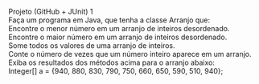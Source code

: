 Projeto (GitHub + JUnit) 1 <br>
Faça um programa em Java, que tenha a classe Arranjo que:<br>
Encontre o menor número em um arranjo de inteiros desordenado.<br>
Encontre o maior número em um arranjo de inteiros desordenado.<br>
Some todos os valores de uma arranjo de inteiros.<br>
Conte o número de vezes que um número inteiro aparece em um arranjo.<br>
Exiba os resultados dos métodos acima para o arranjo abaixo:<br>
Integer[] a = {940, 880, 830, 790, 750, 660, 650, 590, 510, 940};
